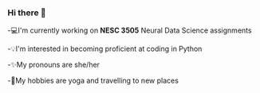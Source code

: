 ### Hi there 👋
-💻I'm currently working on **NESC 3505** Neural Data Science assignments

-💡I'm interested in becoming proficient at coding in Python

-✨My pronouns are she/her

-🧘My hobbies are yoga and travelling to new places 
<!--
**MarillaHulls/MarillaHulls** is a ✨ _special_ ✨ repository because its `README.md` (this file) appears on your GitHub profile.

Here are some ideas to get you started:

- 🔭 I’m currently working on ...
- 🌱 I’m currently learning ...
- 👯 I’m looking to collaborate on ...
- 🤔 I’m looking for help with ...
- 💬 Ask me about ...
- 📫 How to reach me: ...
- 😄 Pronouns: ...
- ⚡ Fun fact: ...
-->
